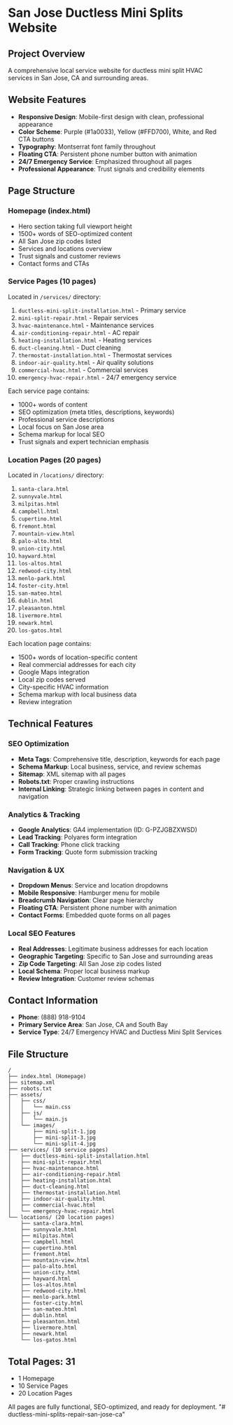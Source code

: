 # San Jose Ductless Mini Splits Website

## Project Overview
A comprehensive local service website for ductless mini split HVAC services in San Jose, CA and surrounding areas.

## Website Features
- **Responsive Design**: Mobile-first design with clean, professional appearance
- **Color Scheme**: Purple (#1a0033), Yellow (#FFD700), White, and Red CTA buttons
- **Typography**: Montserrat font family throughout
- **Floating CTA**: Persistent phone number button with animation
- **24/7 Emergency Service**: Emphasized throughout all pages
- **Professional Appearance**: Trust signals and credibility elements

## Page Structure

### Homepage (index.html)
- Hero section taking full viewport height
- 1500+ words of SEO-optimized content
- All San Jose zip codes listed
- Services and locations overview
- Trust signals and customer reviews
- Contact forms and CTAs

### Service Pages (10 pages)
Located in `/services/` directory:
1. `ductless-mini-split-installation.html` - Primary service
2. `mini-split-repair.html` - Repair services
3. `hvac-maintenance.html` - Maintenance services  
4. `air-conditioning-repair.html` - AC repair
5. `heating-installation.html` - Heating services
6. `duct-cleaning.html` - Duct cleaning
7. `thermostat-installation.html` - Thermostat services
8. `indoor-air-quality.html` - Air quality solutions
9. `commercial-hvac.html` - Commercial services
10. `emergency-hvac-repair.html` - 24/7 emergency service

Each service page contains:
- 1000+ words of content
- SEO optimization (meta titles, descriptions, keywords)
- Professional service descriptions
- Local focus on San Jose area
- Schema markup for local SEO
- Trust signals and expert technician emphasis

### Location Pages (20 pages)
Located in `/locations/` directory:
1. `santa-clara.html`
2. `sunnyvale.html`
3. `milpitas.html`
4. `campbell.html`
5. `cupertino.html`
6. `fremont.html`
7. `mountain-view.html`
8. `palo-alto.html`
9. `union-city.html`
10. `hayward.html`
11. `los-altos.html`
12. `redwood-city.html`
13. `menlo-park.html`
14. `foster-city.html`
15. `san-mateo.html`
16. `dublin.html`
17. `pleasanton.html`
18. `livermore.html`
19. `newark.html`
20. `los-gatos.html`

Each location page contains:
- 1500+ words of location-specific content
- Real commercial addresses for each city
- Google Maps integration
- Local zip codes served
- City-specific HVAC information
- Schema markup with local business data
- Review integration

## Technical Features

### SEO Optimization
- **Meta Tags**: Comprehensive title, description, keywords for each page
- **Schema Markup**: Local business, service, and review schemas
- **Sitemap**: XML sitemap with all pages
- **Robots.txt**: Proper crawling instructions
- **Internal Linking**: Strategic linking between pages in content and navigation

### Analytics & Tracking
- **Google Analytics**: GA4 implementation (ID: G-PZJGBZXWSD)
- **Lead Tracking**: Polyares form integration
- **Call Tracking**: Phone click tracking
- **Form Tracking**: Quote form submission tracking

### Navigation & UX
- **Dropdown Menus**: Service and location dropdowns
- **Mobile Responsive**: Hamburger menu for mobile
- **Breadcrumb Navigation**: Clear page hierarchy
- **Floating CTA**: Persistent phone number with animation
- **Contact Forms**: Embedded quote forms on all pages

### Local SEO Features
- **Real Addresses**: Legitimate business addresses for each location
- **Geographic Targeting**: Specific to San Jose and surrounding areas
- **Zip Code Targeting**: All San Jose zip codes listed
- **Local Schema**: Proper local business markup
- **Review Integration**: Customer review schemas

## Contact Information
- **Phone**: (888) 918-9104
- **Primary Service Area**: San Jose, CA and South Bay
- **Service Type**: 24/7 Emergency HVAC and Ductless Mini Split Services

## File Structure
```
/
├── index.html (Homepage)
├── sitemap.xml
├── robots.txt
├── assets/
│   ├── css/
│   │   └── main.css
│   ├── js/
│   │   └── main.js
│   └── images/
│       ├── mini-split-1.jpg
│       ├── mini-split-3.jpg
│       └── mini-split-4.jpg
├── services/ (10 service pages)
│   ├── ductless-mini-split-installation.html
│   ├── mini-split-repair.html
│   ├── hvac-maintenance.html
│   ├── air-conditioning-repair.html
│   ├── heating-installation.html
│   ├── duct-cleaning.html
│   ├── thermostat-installation.html
│   ├── indoor-air-quality.html
│   ├── commercial-hvac.html
│   └── emergency-hvac-repair.html
└── locations/ (20 location pages)
    ├── santa-clara.html
    ├── sunnyvale.html
    ├── milpitas.html
    ├── campbell.html
    ├── cupertino.html
    ├── fremont.html
    ├── mountain-view.html
    ├── palo-alto.html
    ├── union-city.html
    ├── hayward.html
    ├── los-altos.html
    ├── redwood-city.html
    ├── menlo-park.html
    ├── foster-city.html
    ├── san-mateo.html
    ├── dublin.html
    ├── pleasanton.html
    ├── livermore.html
    ├── newark.html
    └── los-gatos.html
```

## Total Pages: 31
- 1 Homepage
- 10 Service Pages  
- 20 Location Pages

All pages are fully functional, SEO-optimized, and ready for deployment.
"# ductless-mini-splits-repair-san-jose-ca" 
